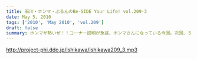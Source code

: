 ```yaml
---
title: 石川・ホンマ・ぶるんのBe-SIDE Your Life! vol.209-3
date: May 5, 2010
tags: ['2010', 'May 2010', 'vol.209']
draft: false
summary: ホンマが熱いぜ！！コーナー説明が急遽、ホンマさんになっている今回。次回、５年目に突入のビーサイ。１０年目を目指せ！？NAMAE
---
```


http://project-phi.ddo.jp/ishikawa/ishikawa209_3.mp3